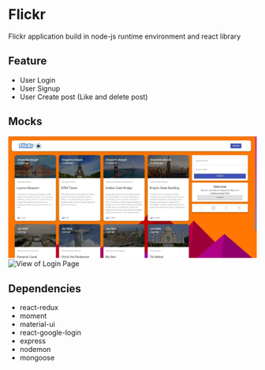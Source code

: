 # Flickr

Flickr application build in node-js runtime environment and react library

## Feature

- User Login
- User Signup
- User Create post (Like and delete post)

## Mocks

![View of Dashboard Page](./screenshots/HomePage.jpg)
![View of Login Page](./screenshots/SignIn.png)

## Dependencies

- react-redux
- moment
- material-ui
- react-google-login
- express
- nodemon
- mongoose
